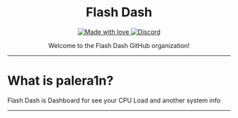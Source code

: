 <h1 align="center">Flash Dash</h1>

<p align="center">
  <a href="#">
    <img src="https://img.shields.io/badge/made%20with-love-E760A4.svg" alt="Made with love">
  </a>
  <a href="https://dsc.gg/palera1n" target="_blank">
    <img src="https://img.shields.io/discord/1067353571819016212?style=for-the-badge" alt="Discord">
  </a>
</p>

<p align="center">
Welcome to the Flash Dash GitHub organization!
</p>

---

# What is palera1n?

Flash Dash is Dashboard for see your CPU Load and another system info

---
